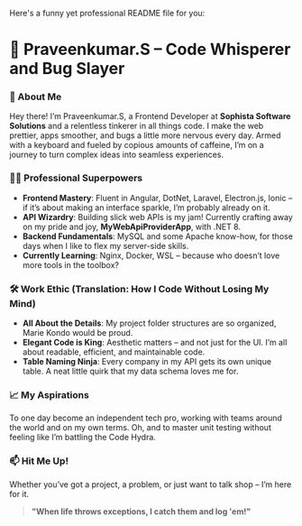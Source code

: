 Here's a funny yet professional README file for you:
# 📜 Praveenkumar.S – Code Whisperer and Bug Slayer

### 👋 About Me
Hey there! I’m Praveenkumar.S, a Frontend Developer at **Sophista Software Solutions** and a relentless tinkerer in all things code. I make the web prettier, apps smoother, and bugs a little more nervous every day. Armed with a keyboard and fueled by copious amounts of caffeine, I’m on a journey to turn complex ideas into seamless experiences.

### 👨‍💻 Professional Superpowers
- **Frontend Mastery**: Fluent in Angular, DotNet, Laravel, Electron.js, Ionic – if it’s about making an interface sparkle, I’m probably already on it.
- **API Wizardry**: Building slick web APIs is my jam! Currently crafting away on my pride and joy, **MyWebApiProviderApp**, with .NET 8.
- **Backend Fundamentals**: MySQL and some Apache know-how, for those days when I like to flex my server-side skills.
- **Currently Learning**: Nginx, Docker, WSL – because who doesn’t love more tools in the toolbox?

### 🛠️ Work Ethic (Translation: How I Code Without Losing My Mind)
- **All About the Details**: My project folder structures are so organized, Marie Kondo would be proud.
- **Elegant Code is King**: Aesthetic matters – and not just for the UI. I’m all about readable, efficient, and maintainable code.
- **Table Naming Ninja**: Every company in my API gets its own unique table. A neat little quirk that my data schema loves me for.

### 📈 My Aspirations
To one day become an independent tech pro, working with teams around the world and on my own terms. Oh, and to master unit testing without feeling like I’m battling the Code Hydra.

### 📫 Hit Me Up!
Whether you’ve got a project, a problem, or just want to talk shop – I’m here for it. 

> **"When life throws exceptions, I catch them and log 'em!"**

